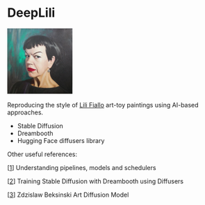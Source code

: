 # DeepLili

<img src="https://github.com/harpomaxx/DeepLili/raw/main/images/lilifiallo/660.png" width="150" height="150">



Reproducing the style of [Lili Fiallo](https://www.instagram.com/fiallolili/) art-toy paintings using AI-based approaches.

* Stable Diffusion
* Dreambooth
* Hugging Face diffusers library


Other useful references:

[[1](https://huggingface.co/docs/diffusers/using-diffusers/write_own_pipeline)] Understanding pipelines, models and schedulers

[[2](https://huggingface.co/blog/dreambooth)]  Training Stable Diffusion with Dreambooth using Diffusers

[[3](https://huggingface.co/s3nh/beksinski-style-stable-diffusion)]  Zdzislaw Beksinski Art Diffusion Model
